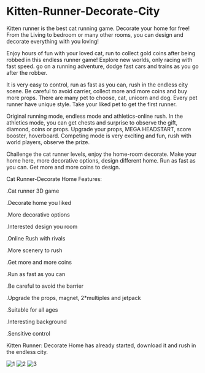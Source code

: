 # Kitten-Runner-Decorate-City

Kitten runner is the best cat running game. Decorate your home for free! 
From the Living to bedroom or many other rooms, you can design and decorate everything with you loving!

Enjoy hours of fun with your loved cat, run to collect gold coins after being robbed in this endless runner game! Explore new worlds, 
only racing with fast speed. go on a running adventure, dodge fast cars and trains as you go after the robber.

It is very easy to control, run as fast as you can, rush in the endless city scene. Be careful to avoid carrier, 
collect more and more coins and buy more props. There are many pet to choose, cat, unicorn and dog. Every pet runner have unique style. 
Take your liked pet to get the first runner.

Original running mode, endless mode and athletics-online rush. In the athletics mode, you can get chests and surprise to observe the gift, diamond, 
coins or props. Upgrade your props, MEGA HEADSTART, score booster, hoverboard. Competing mode is very exciting and fun, rush with world players, 
observe the prize.

Challenge the cat runner levels, enjoy the home-room decorate. 
Make your home here, more decorative options, design different home. 
Run as fast as you can. Get more and more coins to design.


Cat Runner-Decorate Home Features:

.Cat runner 3D game

.Decorate home you liked

.More decorative options

.Interested design you room

.Online Rush with rivals

.More scenery to rush

.Get more and more coins

.Run as fast as you can

.Be careful to avoid the barrier

.Upgrade the props, magnet, 2*multiples and jetpack

.Suitable for all ages

.Interesting background

.Sensitive control


Kitten Runner: Decorate Home has already started, download it and rush in the endless city.

![1](https://user-images.githubusercontent.com/92082198/138647659-68fb5bad-efb6-4d8f-9048-c31b44c3e4eb.jpg)
![2](https://user-images.githubusercontent.com/92082198/138647665-13b3c371-72be-4c13-b185-3f1de13d0876.jpg)
![3](https://user-images.githubusercontent.com/92082198/138647667-56fb8bbb-9dcc-4014-b083-67f15f95556c.jpg)

